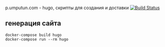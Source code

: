 p.umputun.com - hugo, скрипты для создания и доставки [![Build Status](https://github.com/podcast-uwp/p.umputun.com/workflows/build/badge.svg)](https://github.com/podcast-uwp/p.umputun.com/actions)

## генерация сайта

```
docker-compose build hugo
docker-compose run --rm hugo
```